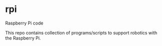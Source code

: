 rpi
===

Raspberry Pi code

This repo contains collection of programs/scripts to support robotics with
the Raspberry Pi.

